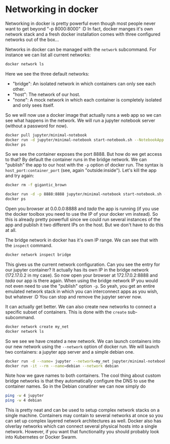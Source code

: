 # Networking in docker

Networking in docker is pretty powerful even though most people never want to
get beyond "-p 8000:8000" :D In fact, docker manges it's own network stack and
a fresh docker installation comes with three configured networks out of the
box...

Networks in docker can be managed with the `network` subcommand. For instance
we can list all current networks:

```bash
docker network ls
```

Here we see the three default networks:

- "bridge": An isolated network in which containers can only see each other.
- "host": The network of our host.
- "none": A mock network in which each container is completely isolated and only
          sees itself.

So we will now use a docker image that actually runs a web app so we can see
what happens in the network. We will run a jupyter notebook server (without
a password for now).

```bash
docker pull jupyter/minimal-notebook
docker run -d jupyter/minimal-notebook start-notebook.sh --NotebookApp.token=''
docker ps
```

So we see the container exposes the port 8888. But how do we get access to
that? By default the container runs in the bridge network. We can "publish"
the app to our host with the `-p` option of docker run. The syntax is `host_port:container_port` (see, again "outside:inside"). Let's kill the app and
try again:

```bash
docker rm -f gigantic_brown

docker run -d -p 8888:8888 jupyter/minimal-notebook start-notebook.sh --NotebookApp.token=''
docker ps
```

Open you browser at 0.0.0.0:8888 and *tada* the app is running (if you use the
docker toolbox you need to use the IP of your docker vm instead). So this is
already pretty powerfull since we could run several instances of the app and
publish it two different IPs on the host. But we don't have to do this at all.

The bridge network in docker has it's own IP range. We can see that with the
`inspect` command.

```bash
docker network inspect bridge
```

This gives us the current network configuration. Can you see the entry for our
jupyter container? It actually has its own IP in the bridge network
(172.17.0.2 in my case). So now open your browser at 172.17.0.2:8888 and *tada*
our app is there again. When using the bridge network IP you would not even
need to use the "publish" option `-p`. So yeah, you get an entire emulated network
stack in which you can interconnect apps as you wish, but whatever :D You can
stop and remove the jupyter server now.

It can actually get better. We can also create new networks to connect a specific
subset of containers. This is done with the `create` sub-subcommand.

```bash
docker network create my_net
docker network ls
```

So we see we have created a new network. We can launch containers into our new
network using the `--network` option of docker run. We will launch two
containers: a jupyter app server and a simple debian one.

```bash
docker run -d --name= jupyter --network=my_net jupyter/minimal-notebook start-notebook.sh --NotebookApp.token=''
docker run -it --rm --name=debian --network debian
```

Note how we gave names to both containers. The cool thing about custom bridge
networks is that they automatically configure the DNS to use the container
names. So in the Debian conatiner we can now simply do

```bash
ping -w 4 jupyter
ping -w 4 debian
```

This is pretty neat and can be used to setup complex network stacks on a single
machine. Containers may contain to several networks at once so you can set up
complex layered network architectures as well. Docker also has olverlay
networks which can connect several physical hosts into a single network. However,
if you want that functionality you should probably look into Kubernetes or
Docker Swarm.
